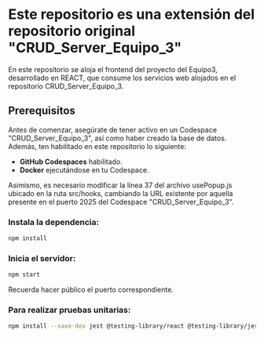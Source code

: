 # Este repositorio es una extensión del repositorio original "CRUD_Server_Equipo_3"

En este repositorio se aloja el frontend del proyecto del Equipo3, desarrollado en REACT, que consume los servicios web alojados en el repositorio CRUD_Server_Equipo_3.

## Prerequisitos

Antes de comenzar, asegúrate de tener activo en un Codespace "CRUD_Server_Equipo_3", así como haber creado la base de datos. Además, ten habilitado en este repositorio lo siguiente:

- **GitHub Codespaces** habilitado.
- **Docker** ejecutándose en tu Codespace.

Asimismo, es necesario modificar la línea 37 del archivo usePopup.js ubicado en la ruta src/hooks, cambiando la URL existente por aquella presente en el puerto 2025 del Codespace "CRUD_Server_Equipo_3". 

### Instala la dependencia: 
```sh
npm install
```

### Inicia el servidor: 
```sh
npm start
```

Recuerda hacer público el puerto correspondiente. 

### Para realizar pruebas unitarias:
```sh
npm install --save-dev jest @testing-library/react @testing-library/jest-dom @testing-library/user-event
```
